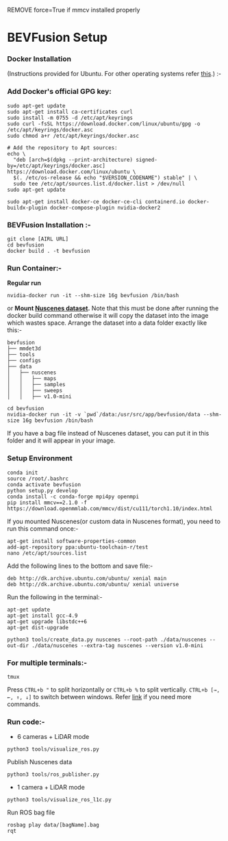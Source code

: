 REMOVE force=True if mmcv installed properly
# BEVFusion Setup
### Docker Installation
(Instructions provided for Ubuntu. For other operating systems refer [this](https://docs.docker.com/engine/install/).) :-
### Add Docker's official GPG key:
```
sudo apt-get update
sudo apt-get install ca-certificates curl
sudo install -m 0755 -d /etc/apt/keyrings
sudo curl -fsSL https://download.docker.com/linux/ubuntu/gpg -o /etc/apt/keyrings/docker.asc
sudo chmod a+r /etc/apt/keyrings/docker.asc

# Add the repository to Apt sources:
echo \
  "deb [arch=$(dpkg --print-architecture) signed-by=/etc/apt/keyrings/docker.asc] https://download.docker.com/linux/ubuntu \
  $(. /etc/os-release && echo "$VERSION_CODENAME") stable" | \
  sudo tee /etc/apt/sources.list.d/docker.list > /dev/null
sudo apt-get update
```
```
sudo apt-get install docker-ce docker-ce-cli containerd.io docker-buildx-plugin docker-compose-plugin nvidia-docker2
```
### BEVFusion Installation :-
```
git clone [AIRL URL]
cd bevfusion
docker build . -t bevfusion
```
### Run Container:-
**Regular run**
```
nvidia-docker run -it --shm-size 16g bevfusion /bin/bash
```
or
**Mount [Nuscenes dataset](https://www.nuscenes.org/download).** Note that this must be done after running the docker build command otherwise it will copy the dataset into the image which wastes space.
Arrange the dataset into a data folder exactly like this:-
```
bevfusion
├── mmdet3d
├── tools
├── configs
├── data
│   ├── nuscenes
│   │   ├── maps
│   │   ├── samples
│   │   ├── sweeps
│   │   ├── v1.0-mini
```
```
cd bevfusion
nvidia-docker run -it -v `pwd`/data:/usr/src/app/bevfusion/data --shm-size 16g bevfusion /bin/bash
```
If you have a bag file instead of Nuscenes dataset, you can put it in this folder and it will appear in your image.
### Setup Environment 
```
conda init
source /root/.bashrc
conda activate bevfusion
python setup.py develop
conda install -c conda-forge mpi4py openmpi
pip install mmcv==2.1.0 -f https://download.openmmlab.com/mmcv/dist/cu111/torch1.10/index.html
```
If you mounted Nuscenes(or custom data in Nuscenes format), you need to run this command once:-
```
apt-get install software-properties-common
add-apt-repository ppa:ubuntu-toolchain-r/test
nano /etc/apt/sources.list
```
Add the following lines to the bottom and save file:-
```
deb http://dk.archive.ubuntu.com/ubuntu/ xenial main
deb http://dk.archive.ubuntu.com/ubuntu/ xenial universe
```
Run the following in the terminal:-
```
apt-get update
apt-get install gcc-4.9
apt-get upgrade libstdc++6
apt-get dist-upgrade

python3 tools/create_data.py nuscenes --root-path ./data/nuscenes --out-dir ./data/nuscenes --extra-tag nuscenes --version v1.0-mini
```
### For multiple terminals:-
```
tmux
```
Press `CTRL+b "` to split horizontally or `CTRL+b %` to split vertically. `CTRL+b [→, ←, ↑, ↓]` to switch between windows.
Refer [link](https://www.shells.com/l/en-US/tutorial/Installing-and-using-tmux-on-Ubuntu-20-04) if you need more commands.
### Run code:-

 - 6 cameras + LiDAR mode
```
python3 tools/visualize_ros.py
```
Publish Nuscenes data
```
python3 tools/ros_publisher.py
```

- 1 camera + LiDAR mode
```
python3 tools/visualize_ros_l1c.py
```
Run ROS bag file
```
rosbag play data/[bagName].bag
rqt
```
